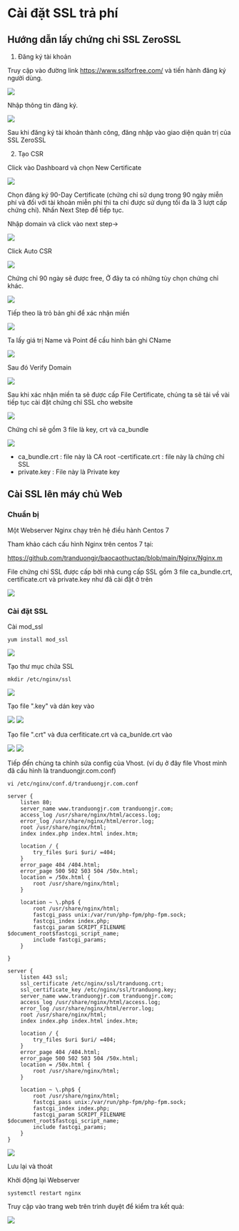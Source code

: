 # Cài đặt SSL trả phí

## Hướng dẫn lấy chứng chỉ SSL ZeroSSL

1. Đăng ký tài khoản

Truy cập vào đường link https://www.sslforfree.com/ và tiến hành đăng ký người dùng.

<img src="img/14.png">

Nhập thông tin đăng ký.

<img src="img/15.png">

Sau khi đăng ký tài khoản thành công, đăng nhập vào giao diện quản trị của SSL ZeroSSL

2. Tạo CSR

Click vào Dashboard và chọn New Certificate

<img src="img/16.png">

Chọn đăng ký 90-Day Certificate (chứng chỉ sử dụng trong 90 ngày miễn phí và đối với tài khoản miễn phí thì ta chỉ được sử dụng tối đa là 3 lượt cấp chứng chỉ). Nhấn Next Step để tiếp tục.

Nhập domain và click vào next step->

<img src="img/17.png">

Click Auto CSR

<img src="img/18.png">

Chứng chỉ 90 ngày sẽ được free, Ở đây ta có những tùy chọn chứng chỉ khác.

<img src="img/19.png">

Tiếp theo là trỏ bản ghi để xác nhận miền

<img src="img/20.png">

Ta lấy giá trị Name và Point để cấu hình bản ghi CName

<img src="img/21.png">

Sau đó Verify Domain

<img src="img/22.png">

Sau khi xác nhận miền ta sẽ được cấp File Certificate, chúng ta sẽ tải về vài tiếp tục cài đặt chứng chỉ SSL cho website

<img src="img/22.png">

Chứng chỉ sẽ gồm 3 file là key, crt và ca_bundle

<img src="img/24.png">

- ca_bundle.crt : file này là CA root
-certificate.crt : file này là chứng chỉ SSL
- private.key : File này là Private key

## Cài SSL lên máy chủ Web

### Chuẩn bị 

Một Webserver Nginx chạy trên hệ điều hành Centos 7

Tham khảo cách cấu hình Nginx trên centos 7 tại:

https://github.com/tranduongjr/baocaothuctap/blob/main/Nginx/Nginx.m

File chứng chỉ SSL được cấp bởi nhà cung cấp SSL gồm 3 file ca_bundle.crt, certificate.crt và private.key như đã cài đặt ở trên

<img src="img/24.png">

### Cài đặt SSL

Cài mod_ssl

```
yum install mod_ssl
```

<img src="img/25.png">

Tạo thư mục chứa SSL

```
mkdir /etc/nginx/ssl
```

<img src="img/26.png">

Tạo file ".key" và dán key vào

<img src="img/27.png">

<img src="img/28.png">

Tạo file ".crt" và đưa  cerfiticate.crt và ca_bunlde.crt vào

<img src="img/29.png">

<img src="img/30.png">

Tiếp đến chúng ta chỉnh sửa config của Vhost. (ví dụ ở đây file Vhost mình đã cấu hình là tranduongjr.com.conf)

```
vi /etc/nginx/conf.d/tranduongjr.com.conf
```

```
server {
    listen 80;
    server_name www.tranduongjr.com tranduongjr.com;
    access_log /usr/share/nginx/html/access.log;
    error_log /usr/share/nginx/html/error.log;
    root /usr/share/nginx/html;
    index index.php index.html index.htm;

    location / {
        try_files $uri $uri/ =404;
    }
    error_page 404 /404.html;
    error_page 500 502 503 504 /50x.html;
    location = /50x.html {
        root /usr/share/nginx/html;
    }

    location ~ \.php$ {
        root /usr/share/nginx/html;
        fastcgi_pass unix:/var/run/php-fpm/php-fpm.sock;
        fastcgi_index index.php;
        fastcgi_param SCRIPT_FILENAME $document_root$fastcgi_script_name;
        include fastcgi_params;
    }

}

server {
    listen 443 ssl;
    ssl_certificate /etc/nginx/ssl/tranduong.crt;
    ssl_certificate_key /etc/nginx/ssl/tranduong.key;
    server_name www.tranduongjr.com tranduongjr.com;
    access_log /usr/share/nginx/html/access.log;
    error_log /usr/share/nginx/html/error.log;
    root /usr/share/nginx/html;
    index index.php index.html index.htm;

    location / {
        try_files $uri $uri/ =404;
    }
    error_page 404 /404.html;
    error_page 500 502 503 504 /50x.html;
    location = /50x.html {
        root /usr/share/nginx/html;
    }

    location ~ \.php$ {
        root /usr/share/nginx/html;
        fastcgi_pass unix:/var/run/php-fpm/php-fpm.sock;
        fastcgi_index index.php;
        fastcgi_param SCRIPT_FILENAME $document_root$fastcgi_script_name;
        include fastcgi_params;
    }
}
```

<img src="img/31.png">

Lưu lại và thoát

Khởi động lại Webserver

```
systemctl restart nginx
```

Truy cập vào trang web trên trình duyệt để kiểm tra kết quả:

<img src="img/32.png">

